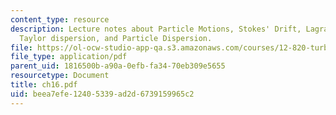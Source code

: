 ```yaml
---
content_type: resource
description: Lecture notes about Particle Motions, Stokes' Drift, Lagrangian dispersion,
  Taylor dispersion, and Particle Dispersion.
file: https://ol-ocw-studio-app-qa.s3.amazonaws.com/courses/12-820-turbulence-in-the-ocean-and-atmosphere-spring-2007/beea7efe12405339ad2d6739159965c2_ch16.pdf
file_type: application/pdf
parent_uid: 1816500b-a90a-0efb-fa34-70eb309e5655
resourcetype: Document
title: ch16.pdf
uid: beea7efe-1240-5339-ad2d-6739159965c2
---
```

